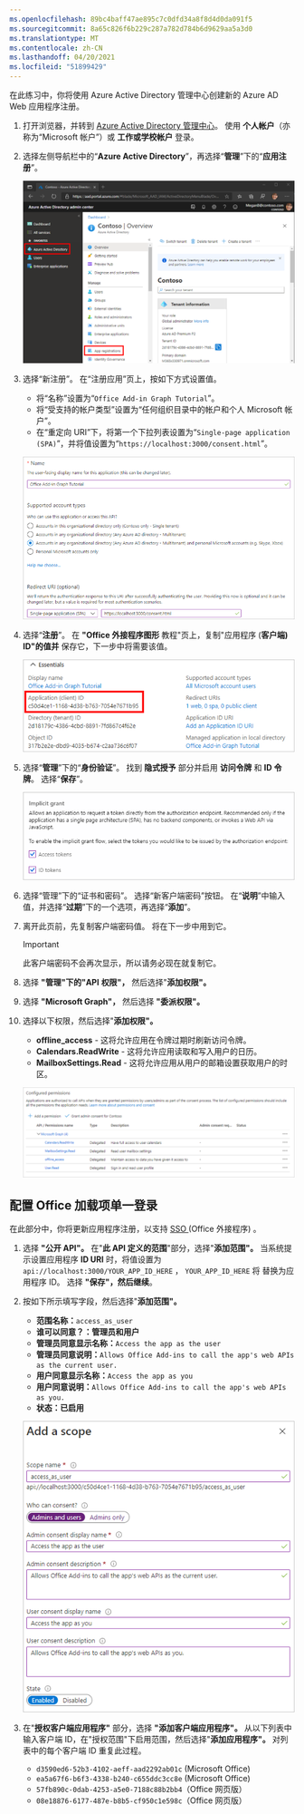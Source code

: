 ```yaml
---
ms.openlocfilehash: 89bc4baff47ae895c7c0dfd34a8f8d4d0da091f5
ms.sourcegitcommit: 8a65c826f6b229c287a782d784b6d9629aa5a3d0
ms.translationtype: MT
ms.contentlocale: zh-CN
ms.lasthandoff: 04/20/2021
ms.locfileid: "51899429"
---
```

<!-- markdownlint-disable MD002 MD041 -->

在此练习中，你将使用 Azure Active Directory 管理中心创建新的 Azure AD Web 应用程序注册。

1. 打开浏览器，并转到 [Azure Active Directory 管理中心](https://aad.portal.azure.com)。 使用 **个人帐户**（亦称为“Microsoft 帐户”）或 **工作或学校帐户** 登录。

1. 选择左侧导航栏中的“**Azure Active Directory**”，再选择“**管理**”下的“**应用注册**”。

    ![应用注册屏幕截图 ](images/app-registrations.png)

1. 选择“新注册”。 在“注册应用”页上，按如下方式设置值。

    - 将“名称”设置为“`Office Add-in Graph Tutorial`”。
    - 将“受支持的帐户类型”设置为“任何组织目录中的帐户和个人 Microsoft 帐户”。
    - 在“重定向 URI”下，将第一个下拉列表设置为“`Single-page application (SPA)`”，并将值设置为“`https://localhost:3000/consent.html`”。

    ![注册应用程序页面的屏幕截图](images/register-an-app.png)

1. 选择“**注册**”。 在 **"Office 外接程序图形** 教程"页上，复制"应用程序 (**客户端) ID"的值并** 保存它，下一步中将需要该值。

    ![新应用注册的应用程序 ID 的屏幕截图](images/application-id.png)

1. 选择“**管理**”下的“**身份验证**”。 找到 **隐式授予** 部分并启用 **访问令牌** 和 **ID 令牌**。 选择“**保存**”。

    ![隐式授予节的屏幕截图](./images/aad-implicit-grant.png)

1. 选择“管理”下的“证书和密码”。 选择“新客户端密码”按钮。 在“**说明**”中输入值，并选择“**过期**”下的一个选项，再选择“**添加**”。

1. 离开此页前，先复制客户端密码值。 将在下一步中用到它。

    > [!IMPORTANT]
    > 此客户端密码不会再次显示，所以请务必现在就复制它。

1. 选择 **"管理"下的"API** **权限"，** 然后选择"**添加权限"。**

1. 选择 **"Microsoft Graph"，** 然后选择 **"委派权限"。**

1. 选择以下权限，然后选择"**添加权限"。**

    - **offline_access** - 这将允许应用在令牌过期时刷新访问令牌。
    - **Calendars.ReadWrite** - 这将允许应用读取和写入用户的日历。
    - **MailboxSettings.Read** - 这将允许应用从用户的邮箱设置获取用户的时区。

    ![已配置权限的屏幕截图](images/configured-permissions.png)

## <a name="configure-office-add-in-single-sign-on"></a>配置 Office 加载项单一登录

在此部分中，你将更新应用程序注册，以支持 [SSO ](https://docs.microsoft.com/office/dev/add-ins/develop/sso-in-office-add-ins) (Office 外接程序) 。

1. 选择 **"公开 API"。** 在"**此 API 定义的范围**"部分，选择"**添加范围"。** 当系统提示设置应用程序 **ID URI** 时，将值设置为 `api://localhost:3000/YOUR_APP_ID_HERE` ， `YOUR_APP_ID_HERE` 将 替换为应用程序 ID。 选择 **"保存"，然后继续**。

1. 按如下所示填写字段，然后选择"**添加范围"。**

    - **范围名称：**`access_as_user`
    - **谁可以同意？：管理员和用户**
    - **管理员同意显示名称：**`Access the app as the user`
    - **管理员同意说明：**`Allows Office Add-ins to call the app's web APIs as the current user.`
    - **用户同意显示名称：**`Access the app as you`
    - **用户同意说明：**`Allows Office Add-ins to call the app's web APIs as you.`
    - **状态：已启用**

    !["添加范围"表单的屏幕截图](images/add-scope.png)

1. 在"**授权客户端应用程序"** 部分，选择 **"添加客户端应用程序"。** 从以下列表中输入客户端 ID，在"授权范围"下启用范围，然后选择"**添加应用程序"。** 对列表中的每个客户端 ID 重复此过程。

    - `d3590ed6-52b3-4102-aeff-aad2292ab01c` (Microsoft Office)
    - `ea5a67f6-b6f3-4338-b240-c655ddc3cc8e` (Microsoft Office)
    - `57fb890c-0dab-4253-a5e0-7188c88b2bb4`（Office 网页版）
    - `08e18876-6177-487e-b8b5-cf950c1e598c`（Office 网页版）
